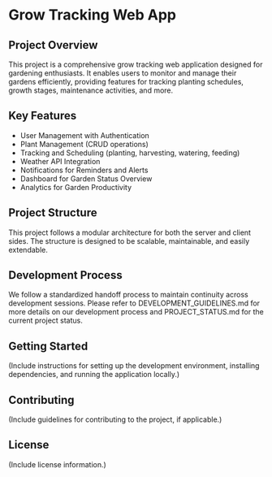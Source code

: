 # Grow Tracking Web App

## Project Overview
This project is a comprehensive grow tracking web application designed for gardening enthusiasts. It enables users to monitor and manage their gardens efficiently, providing features for tracking planting schedules, growth stages, maintenance activities, and more.

## Key Features
- User Management with Authentication
- Plant Management (CRUD operations)
- Tracking and Scheduling (planting, harvesting, watering, feeding)
- Weather API Integration
- Notifications for Reminders and Alerts
- Dashboard for Garden Status Overview
- Analytics for Garden Productivity

## Project Structure
This project follows a modular architecture for both the server and client sides. The structure is designed to be scalable, maintainable, and easily extendable.

## Development Process
We follow a standardized handoff process to maintain continuity across development sessions. Please refer to DEVELOPMENT_GUIDELINES.md for more details on our development process and PROJECT_STATUS.md for the current project status.

## Getting Started
(Include instructions for setting up the development environment, installing dependencies, and running the application locally.)

## Contributing
(Include guidelines for contributing to the project, if applicable.)

## License
(Include license information.)